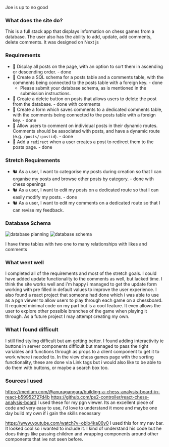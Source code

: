 Joe is up to no good

### What does the site do?

This is a full stack app that displays information on chess games from a database. The user also has the ability to add, update, add comments, delete comments. It was designed on Next js

### Requirements

- 🎯 Display all posts on the page, with an option to sort them in ascending or descending order. - done
- 🎯 Create a SQL schema for a posts table and a comments table, with the comments being connected to the posts table with a foreign key. - done
  - Please submit your database schema, as is mentioned in the submission instructions.
- 🎯 Create a delete button on posts that allows users to delete the post from the database. - done with comments
- 🎯 Create a form which saves comments to a dedicated comments table, with the comments being connected to the posts table with a foreign key. - done
- 🎯 Allow users to comment on individual posts in their dynamic routes. Comments should be associated with posts, and have a dynamic route (e.g. `/posts/:postid`). - done
- 🎯 Add a `redirect` when a user creates a post to redirect them to the posts page. - done

### Stretch Requirements

- 🐿️ As a user, I want to categorise my posts during creation so that I can organise my posts and browse other posts by category. - done with chess openings
- 🐿️ As a user, I want to edit my posts on a dedicated route so that I can easily modify my posts. - done
- 🐿️ As a user, I want to edit my comments on a dedicated route so that I can revise my feedback.

### Database Schema

![database planning](./screenshots/tablePlanning.png)
![database schema](./screenshots/schema.png)

I have three tables with two one to many relationships with likes and comments

### What went well

I completed all of the requirements and most of the stretch goals. I could have added update functionality to the comments as well, but lacked time. I think the site works well and i'm happy i managed to get the update form working with pre filled in default values to improve the user experience.
I also found a react project that someone had done which i was able to use as a pgn viewer to allow users to play through each game on a chessboard. It required minimal code on my part but is a cool feature. It even allows the user to explore other possible branches of the game when playing it through. As a future project I may attempt creating my own.

### What I found difficult

I still find styling difficult but am getting better.
I found adding interactivity ie buttons in server components difficult but managed to pass the right variables and functions through as props to a client component to get it to work where i needed to.
In the view chess games page with the sorting functionality, these are done via Link tags but i would also like to be able to do them with buttons, or maybe a search box too.

### Sources I used

https://medium.com/@anuragangara/building-a-chess-analysis-board-in-react-b59952727d4b
https://github.com/ps2-controller/react-chess-analysis-board
I used these for my pgn viewer. Its an excellent piece of code and very easy to use, i'd love to understand it more and maybe one day build my own if i gain the skills necessary

https://www.youtube.com/watch?v=obib4ka06y0
I used this for my nav bar. It looked cool so i wanted to include it. I kind of understand his code but he does things like passing children and wrapping components around other components that ive not seen before.
